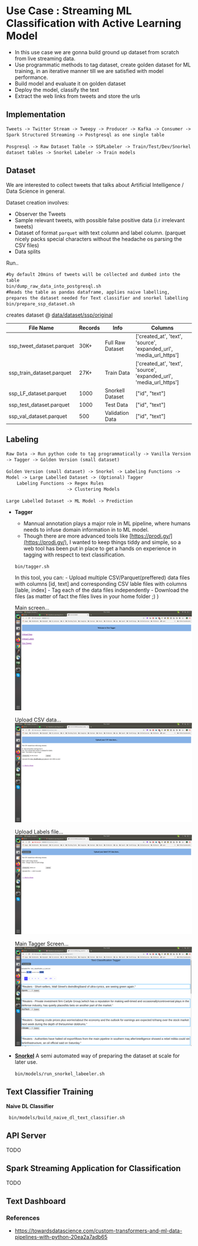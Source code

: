 # Use Case : Streaming ML Classification with Active Learning Model
- In this use case we are gonna build ground up dataset from scratch from live streaming data. 
- Use programmatic methods to tag dataset, create golden dataset for ML training, 
in an iterative manner till we are satisfied with model performance.
- Build model and evaluate it on golden dataset
- Deploy the model, classify the text
- Extract the web links from tweets and store the urls

## Implementation

```
Tweets -> Twitter Stream -> Tweepy -> Producer -> Kafka -> Consumer -> Spark Structured Streaming -> Postgresql as one single table

Posgresql -> Raw Dataset Table -> SSPLabeler -> Train/Test/Dev/Snorkel dataset tables -> Snorkel Labeler -> Train models 

```
## Dataset
We are interested to collect tweets that talks about Artificial Intelligence / Data Science in general.

Dataset creation involves:
- Observer the Tweets
- Sample relevant tweets, with possible false positive data (i.r irrelevant tweets)
- Dataset of format `parquet` with text column and label column. (parquet nicely packs special characters without the headache os parsing the CSV files)
- Data splits

Run..

```
#by default 20mins of tweets will be collected and dumbed into the table
bin/dump_raw_data_into_postgresql.sh
#Reads the table as pandas dataframe, applies naive labelling, prepares the dataset needed for Text classifier and snorkel labelling 
bin/prepare_ssp_dataset.sh
```

creates dataset @ [data/dataset/ssp/original](../../data/dataset/ssp/original)

|File Name|Records|Info|Columns|
|---------|-------|----|------|
|ssp_tweet_dataset.parquet| 30K+|Full Raw Dataset|['created_at', 'text', 'source', 'expanded_url', 'media_url_https']|
|ssp_train_dataset.parquet | 27K+|Train Data|['created_at', 'text', 'source', 'expanded_url', 'media_url_https']|
|ssp_LF_dataset.parquet|1000|Snorkell Dataset|["id", "text"]|
|ssp_test_dataset.parquet | 1000| Test Data|["id", "text"]|
|ssp_val_dataset.parquet | 500|Validation Data|["id", "text"]|


## Labeling
```
Raw Data -> Run python code to tag programmatically -> Vanilla Version -> Tagger -> Golden Version (small dataset) 

Golden Version (small dataset) -> Snorkel -> Labeling Functions -> Model -> Large Labelled Dataset -> (Optional) Tagger
    Labeling Functions -> Regex Rules
                       -> Clustering Models

Large Labelled Dataset -> ML Model -> Prediction
```
 
- **Tagger**

    - Mannual annotation plays a major role in ML pipeline, where humans needs to infuse domain information in to ML model.
    - Though there are more advanced tools like [https://prodi.gy/](https://prodi.gy/), I wanted to keep things tiddy and simple, 
    so a web tool has been put in place to get a hands on experience in tagging with respect to text classification.
    
    `bin/tagger.sh`
    
    In this tool, you can:
        - Upload multiple CSV/Parquet(preffered) data files with columns [id, text] and corresponding
         CSV lable files with columns [lable, index]
        - Tag each of the data files independently
        - Download the files (as matter of fact the files lives in your home folder ;) )
    
    Main screen...
    ![](../images/text_tagger1.png)
    
    Upload CSV data...
    ![](../images/text_tagger_upload_csv.png)
    
    Upload Labels file...
    ![](../images/text_tagger_labels.png)
    
    Main Tagger Screen...
    ![](../images/text_tagger_screen.png)
    
- **[Snorkel](https://www.snorkel.org/)**
    A semi automated way of preparing the dataset at scale for later use.

    `bin/models/run_snorkel_labeeler.sh`

## Text Classifier Training

**Naive DL Classifier**

```
 bin/models/build_naive_dl_text_classifier.sh 
```

## API Server

TODO

## Spark Streaming Application for Classification

TODO

## Text Dashboard


### References
- https://towardsdatascience.com/custom-transformers-and-ml-data-pipelines-with-python-20ea2a7adb65